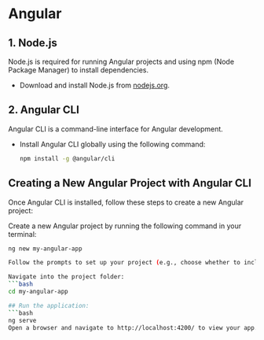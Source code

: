 # Angular

## 1. Node.js
Node.js is required for running Angular projects and using npm (Node Package Manager) to install dependencies.

- Download and install Node.js from [nodejs.org](https://nodejs.org).
  
## 2. Angular CLI
Angular CLI is a command-line interface for Angular development. 

- Install Angular CLI globally using the following command:
  
  ```bash
  npm install -g @angular/cli

## Creating a New Angular Project with Angular CLI
Once Angular CLI is installed, follow these steps to create a new Angular project:

Create a new Angular project by running the following command in your terminal:
```bash
ng new my-angular-app

Follow the prompts to set up your project (e.g., choose whether to include routing, select a CSS preprocessor).

Navigate into the project folder:
```bash
cd my-angular-app

## Run the application:
```bash
ng serve
Open a browser and navigate to http://localhost:4200/ to view your app.
